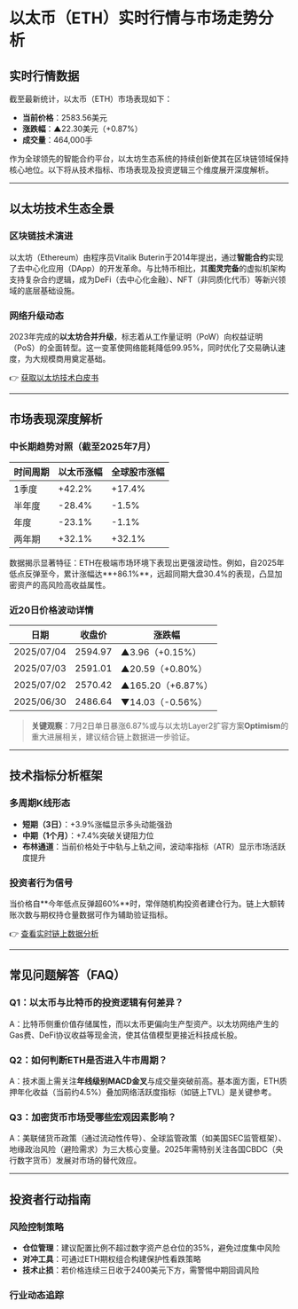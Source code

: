 # 以太币（ETH）实时行情与市场走势分析

## 实时行情数据

截至最新统计，以太币（ETH）市场表现如下：

- **当前价格**：2583.56美元  
- **涨跌幅**：▲22.30美元（+0.87%）  
- **成交量**：464,000手  

作为全球领先的智能合约平台，以太坊生态系统的持续创新使其在区块链领域保持核心地位。以下将从技术指标、市场表现及投资逻辑三个维度展开深度解析。

---

## 以太坊技术生态全景

### 区块链技术演进
以太坊（Ethereum）由程序员Vitalik Buterin于2014年提出，通过**智能合约**实现了去中心化应用（DApp）的开发革命。与比特币相比，其**图灵完备**的虚拟机架构支持复杂合约逻辑，成为DeFi（去中心化金融）、NFT（非同质化代币）等新兴领域的底层基础设施。

### 网络升级动态
2023年完成的**以太坊合并升级**，标志着从工作量证明（PoW）向权益证明（PoS）的全面转型。这一变革使网络能耗降低99.95%，同时优化了交易确认速度，为大规模商用奠定基础。

👉 [获取以太坊技术白皮书](https://bit.ly/okx_welcome)

---

## 市场表现深度解析

### 中长期趋势对照（截至2025年7月）

| 时间周期 | 以太币涨幅 | 全球股市涨幅 |
|----------|------------|--------------|
| 1季度    | +42.2%     | +17.4%       |
| 半年度   | -28.4%     | -1.5%        |
| 年度     | -23.1%     | -1.1%        |
| 两年期   | +32.1%     | +32.1%       |

数据揭示显著特征：ETH在极端市场环境下表现出更强波动性。例如，自2025年低点反弹至今，累计涨幅达**+86.1%**，远超同期大盘30.4%的表现，凸显加密资产的高风险高收益属性。

### 近20日价格波动详情

| 日期       | 收盘价    | 涨跌幅   |
|------------|-----------|----------|
| 2025/07/04 | 2594.97   | ▲3.96（+0.15%） |
| 2025/07/03 | 2591.01   | ▲20.59（+0.80%）|
| 2025/07/02 | 2570.42   | ▲165.20（+6.87%）|
| 2025/06/30 | 2486.64   | ▼14.03（-0.56%）|

> **关键观察**：7月2日单日暴涨6.87%或与以太坊Layer2扩容方案**Optimism**的重大进展相关，建议结合链上数据进一步验证。

---

## 技术指标分析框架

### 多周期K线形态
- **短期（3日）**：+3.9%涨幅显示多头动能强劲  
- **中期（1个月）**：+7.4%突破关键阻力位  
- **布林通道**：当前价格处于中轨与上轨之间，波动率指标（ATR）显示市场活跃度提升  

### 投资者行为信号
当价格自**今年低点反弹超60%**时，常伴随机构投资者建仓行为。链上大额转账次数与期权持仓量数据可作为辅助验证指标。

👉 [查看实时链上数据分析](https://bit.ly/okx_welcome)

---

## 常见问题解答（FAQ）

### Q1：以太币与比特币的投资逻辑有何差异？
A：比特币侧重价值存储属性，而以太币更偏向生产型资产。以太坊网络产生的Gas费、DeFi协议收益等现金流，使其估值模型更接近科技成长股。

### Q2：如何判断ETH是否进入牛市周期？
A：技术面上需关注**年线级别MACD金叉**与成交量突破前高。基本面方面，ETH质押年化收益（当前约4.5%）叠加网络活跃度指标（如链上TVL）是关键参考。

### Q3：加密货币市场受哪些宏观因素影响？
A：美联储货币政策（通过流动性传导）、全球监管政策（如美国SEC监管框架）、地缘政治风险（避险需求）为三大核心变量。2025年需特别关注各国CBDC（央行数字货币）发展对市场的替代效应。

---

## 投资者行动指南

### 风险控制策略
- **仓位管理**：建议配置比例不超过数字资产总仓位的35%，避免过度集中风险  
- **对冲工具**：可通过ETH期权组合构建保护性看跌策略  
- **技术止损**：若价格连续三日收于2400美元下方，需警惕中期回调风险  

### 行业动态追踪